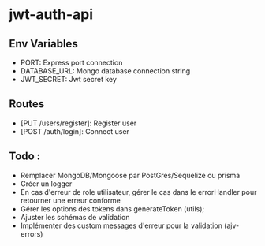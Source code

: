 # jwt-auth-api

## Env Variables

- PORT: Express port connection
- DATABASE_URL: Mongo database connection string
- JWT_SECRET: Jwt secret key

## Routes

- [PUT /users/register]: Register user
- [POST /auth/login]: Connect user

## Todo :

- Remplacer MongoDB/Mongoose par PostGres/Sequelize ou prisma
- Créer un logger
- En cas d'erreur de role utilisateur, gérer le cas dans le errorHandler pour retourner une erreur conforme
- Gérer les options des tokens dans generateToken (utils);
- Ajuster les schémas de validation
- Implémenter des custom messages d'erreur pour la validation (ajv-errors)